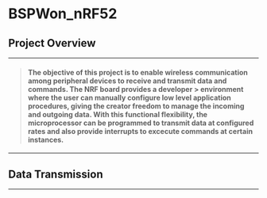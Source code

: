 # BSPWon_nRF52 

## Project Overview
--------------------------------------------
> #### The objective of this project is to enable wireless communication among peripheral devices to receive and transmit data and commands. The NRF board provides a developer > environment where the user can manually configure low level application procedures, giving the creator freedom to manage the incoming and outgoing data. With this functional flexibility, the microprocessor can be programmed to transmit data at configured rates and also provide interrupts to excecute commands at certain instances. 
----------------------------------------------

## Data Transmission
------------------------------------------
